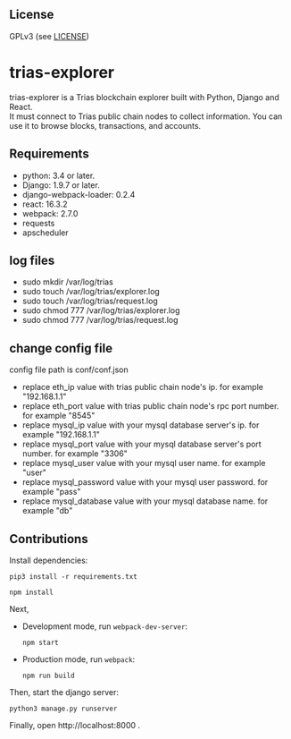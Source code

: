 ## License
GPLv3 (see [LICENSE](https://github.com/trias-lab/trias-explorer/blob/master/LICENSE))

# trias-explorer
trias-explorer is a Trias blockchain explorer built with Python, Django and React.    
It must connect to Trias public chain nodes to collect information. You can use it to browse blocks, transactions, and accounts.

## Requirements
 - python: 3.4 or later.
 - Django: 1.9.7 or later.
 - django-webpack-loader: 0.2.4
 - react: 16.3.2
 - webpack: 2.7.0
 - requests
 - apscheduler

## log files
 - sudo mkdir /var/log/trias
 - sudo touch /var/log/trias/explorer.log
 - sudo touch /var/log/trias/request.log
 - sudo chmod 777 /var/log/trias/explorer.log
 - sudo chmod 777 /var/log/trias/request.log

## change config file
config file path is conf/conf.json
 - replace eth_ip value with trias public chain node's ip. for example "192.168.1.1"
 - replace eth_port value with trias public chain node's rpc port number. for example "8545"
 - replace mysql_ip value with your mysql database server's ip. for example "192.168.1.1"
 - replace mysql_port value with your mysql database server's port number. for example "3306"
 - replace mysql_user value with your mysql user name. for example "user"
 - replace mysql_password value with your mysql user password. for example "pass"
 - replace mysql_database value with your mysql database name. for example "db"

## Contributions
Install dependencies: 

```
pip3 install -r requirements.txt
```
```
npm install
```

Next,
- Development mode, run `webpack-dev-server`: 
  
  `npm start`
  
- Production mode, run `webpack`: 
  
  `npm run build`

Then, start the django server: 

`python3 manage.py runserver`

Finally, open http://localhost:8000 .
